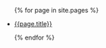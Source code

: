 <ul>
{% for page in site.pages %}
  <li>
      <a href="{{page.url}}"><p>{{page.title}}</p></a>
  </li>
{% endfor %}
</ul>
